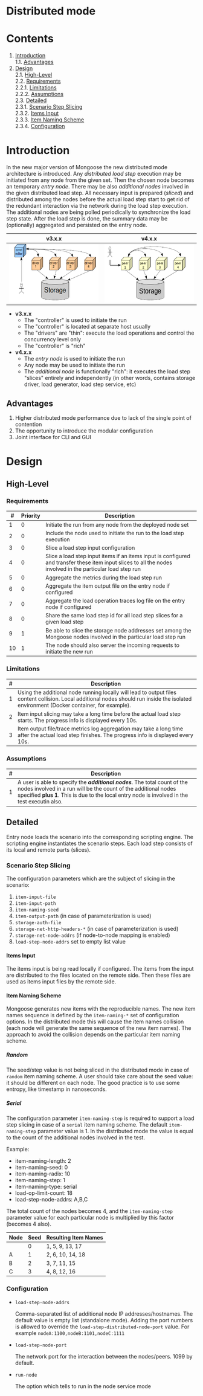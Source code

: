 # Distributed mode

# Contents
1. [Introduction](#introduction)<br/>
1.1. [Advantages](#advantages)<br/>
2. [Design](#design)<br/>
2.1. [High-Level](#high-level)<br/>
2.2. [Requirements](#requirements)<br/>
2.2.1. [Limitations](#limitations)<br/>
2.2.2. [Assumptions](#assumptions)<br/>
2.3. [Detailed](#detailed)<br/>
2.3.1. [Scenario Step Slicing](#scenario-step-slicing)<br/>
2.3.2. [Items Input](#items-input)<br/>
2.3.3. [Item Naming Scheme](#item-naming-scheme)<br/>
2.3.4. [Configuration](#configuration)<br/>

# Introduction

In the new major version of Mongoose the new distributed mode architecture is introduced. Any *distributed load step*
execution may be initiated from any node from the given set. Then the chosen node becomes an temporary *entry node*.
There may be also *additional nodes* involved in the given distributed load step. All necessary input is prepared
(*sliced*) and distributed among the nodes before the actual load step start to get rid of the redundant interaction
via the network during the load step execution. The additional nodes are being polled periodically to synchronize the
load step state. After the load step is done, the summary data may be (optionally) aggregated and persisted on the entry
node.

| v3.x.x | v4.x.x
|--------|-------
| ![Distributed Mode v3.x.x](../../../images/distributed_mode_v3.png) | ![Distributed Mode v4.x.x](../../../images/distributed_mode_v4.png)

* **v3.x.x**
    * The "controller" is used to initiate the run
    * The "controller" is located at separate host usually
    * The "drivers" are "thin": execute the load operations and control the concurrency level only
    * The "controller" is "rich"
* **v4.x.x**
    * The *entry node* is used to initiate the run
    * Any node may be used to initiate the run
    * The *additional node* is functionally "rich": it executes the load step "slices" entirely and independently (in
      other words, contains storage driver, load generator, load step service, etc)

## Advantages

1. Higher distributed mode performance due to lack of the single point of contention
2. The opportunity to introduce the modular configuration
3. Joint interface for CLI and GUI

# Design

## High-Level

### Requirements

| #  | Priority | Description
|----|----------|------------
| 1  | 0 | Initiate the run from any node from the deployed node set
| 2  | 0 | Include the node used to initiate the run to the load step execution
| 3  | 0 | Slice a load step input configuration
| 4  | 0 | Slice a load step input items if an items input is configured and transfer these item input slices to all the nodes involved in the particular load step run
| 5  | 0 | Aggregate the metrics during the load step run
| 6  | 0 | Aggregate the item output file on the entry node if configured
| 7  | 0 | Aggregate the load operation traces log file on the entry node if configured
| 8  | 0 | Share the same load step id for all load step slices for a given load step
| 9  | 1 | Be able to slice the storage node addresses set among the Mongoose nodes involved in the particular load step run
| 10 | 1 | The node should also server the incoming requests to initiate the new run

### Limitations

| # | Description
|---|------------
| 1 | Using the additional node running locally will lead to output files content collision. Local additional nodes should run inside the isolated environment (Docker container, for example).
| 2 | Item input slicing may take a long time before the actual load step starts. The progress info is displayed every 10s.
| 3 | Item output file/trace metrics log aggregation may take a long time after the actual load step finishes. The progress info is displayed every 10s.

### Assumptions

| # | Description
|---|------------
| 1 | A user is able to specify the ***additional nodes***. The total count of the nodes involved in a run will be the count of the additional nodes specified **plus 1**. This is due to the local entry node is involved in the test executin also.

## Detailed

Entry node loads the scenario into the corresponding scripting engine. The scripting engine instantiates the scenario
steps. Each load step consists of its local and remote parts (slices).

### Scenario Step Slicing

The configuration parameters which are the subject of slicing in the scenario:

1. `item-input-file`
2. `item-input-path`
3. `item-naming-seed`
4. `item-output-path` (in case of parameterization is used)
5. `storage-auth-file`
6. `storage-net-http-headers-*` (in case of parameterization is used)
7. `storage-net-node-addrs` (if node-to-node mapping is enabled)
8. `load-step-node-addrs` set to empty list value

#### Items Input

The items input is being read locally if configured. The items from the input are distributed to the files located on
the remote side. Then these files are used as items input files by the remote side.

#### Item Naming Scheme

Mongoose generates new items with the reproducible names. The new item names sequence is defined by the `item-naming-*`
set of configuration options. In the distributed mode this will cause the item names collision (each node will generate
the same sequence of the new item names). The approach to avoid the collision depends on the particular item naming 
scheme.

##### Random

The seed/step value is not being sliced in the distributed mode in case of `random` item naming scheme. A user should
take care about the seed value: it should be different on each node. The good practice is to use some entropy, like
timestamp in nanoseconds.

##### Serial

The configuration parameter `item-naming-step` is required to support a load step slicing in case of a `serial` item
naming scheme. The default `item-naming-step` parameter value is 1. In the distributed mode the value is equal to the
count of the additional nodes involved in the test.

Example:

* item-naming-length: 2
* item-naming-seed: 0
* item-naming-radix: 10
* item-naming-step: 1
* item-naming-type: serial
* load-op-limit-count: 18
* load-step-node-addrs: A,B,C

The total count of the nodes becomes 4, and the `item-naming-step` parameter value for each particular node is 
multiplied by this factor (becomes 4 also).  

| Node    | Seed   | Resulting Item Names |
|---------|--------|----------------------|
| <LOCAL> | 0      | 1, 5, 9, 13, 17   |
| A       | 1      | 2, 6, 10, 14, 18   |
| B       | 2      | 3, 7, 11, 15       |
| C       | 3      | 4, 8, 12, 16       |

### Configuration

* `load-step-node-addrs`

    Comma-separated list of additional node IP addresses/hostnames. The default value is empty list (standalone mode).
    Adding the port numbers is allowed to override the `load-step-distributed-node-port` value. For example
    `nodeA:1100,nodeB:1101,nodeC:1111`

* `load-step-node-port`

    The network port for the interaction between the nodes/peers. 1099 by default.

* `run-node`

    The option which tells to run in the node service mode
